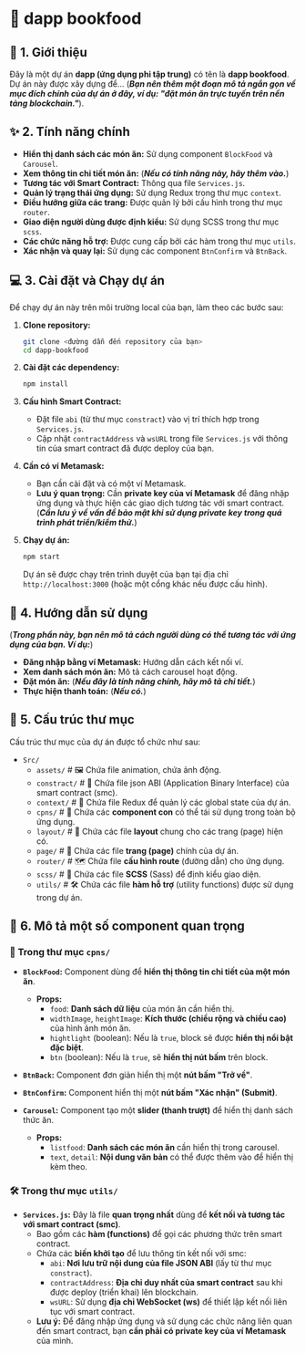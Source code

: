 # 🚀 dapp bookfood

## 📝 1. Giới thiệu

Đây là một dự án **dapp (ứng dụng phi tập trung)** có tên là **dapp bookfood**. Dự án này được xây dựng để... (***Bạn nên thêm một đoạn mô tả ngắn gọn về mục đích chính của dự án ở đây, ví dụ: "đặt món ăn trực tuyến trên nền tảng blockchain."***).

## ✨ 2. Tính năng chính

- **Hiển thị danh sách các món ăn:** Sử dụng component `BlockFood` và `Carousel`.
- **Xem thông tin chi tiết món ăn:** (***Nếu có tính năng này, hãy thêm vào.***)
- **Tương tác với Smart Contract:** Thông qua file `Services.js`.
- **Quản lý trạng thái ứng dụng:** Sử dụng Redux trong thư mục `context`.
- **Điều hướng giữa các trang:** Được quản lý bởi cấu hình trong thư mục `router`.
- **Giao diện người dùng được định kiểu:** Sử dụng SCSS trong thư mục `scss`.
- **Các chức năng hỗ trợ:** Được cung cấp bởi các hàm trong thư mục `utils`.
- **Xác nhận và quay lại:** Sử dụng các component `BtnConfirm` và `BtnBack`.

## 💻 3. Cài đặt và Chạy dự án

Để chạy dự án này trên môi trường local của bạn, làm theo các bước sau:

1.  **Clone repository:**
    ```bash
    git clone <đường dẫn đến repository của bạn>
    cd dapp-bookfood
    ```

2.  **Cài đặt các dependency:**
    ```bash
    npm install
    ```

3.  **Cấu hình Smart Contract:**
    - Đặt file `abi` (từ thư mục `constract`) vào vị trí thích hợp trong `Services.js`.
    - Cập nhật `contractAddress` và `wsURL` trong file `Services.js` với thông tin của smart contract đã được deploy của bạn.

4.  **Cần có ví Metamask:**
    - Bạn cần cài đặt và có một ví Metamask.
    - **Lưu ý quan trọng:** Cần **private key của ví Metamask** để đăng nhập ứng dụng và thực hiện các giao dịch tương tác với smart contract. (***Cần lưu ý về vấn đề bảo mật khi sử dụng private key trong quá trình phát triển/kiểm thử.***)

5.  **Chạy dự án:**
    ```bash
    npm start
    ```
    Dự án sẽ được chạy trên trình duyệt của bạn tại địa chỉ `http://localhost:3000` (hoặc một cổng khác nếu được cấu hình).

## 📖 4. Hướng dẫn sử dụng

(***Trong phần này, bạn nên mô tả cách người dùng có thể tương tác với ứng dụng của bạn. Ví dụ:***)

- **Đăng nhập bằng ví Metamask:** Hướng dẫn cách kết nối ví.
- **Xem danh sách món ăn:** Mô tả cách carousel hoạt động.
- **Đặt món ăn:** (***Nếu đây là tính năng chính, hãy mô tả chi tiết.***)
- **Thực hiện thanh toán:** (***Nếu có.***)

## 📂 5. Cấu trúc thư mục

Cấu trúc thư mục của dự án được tổ chức như sau:

- `Src/`
    - `assets/`         # 🖼️ Chứa file animation, chứa ảnh động.
    - `constract/`      # 📜 Chứa file json ABI (Application Binary Interface) của smart contract (smc).
    - `context/`        # 🔄 Chứa file Redux để quản lý các global state của dự án.
    - `cpns/`           # 🧩 Chứa các **component con** có thể tái sử dụng trong toàn bộ ứng dụng.
    - `layout/`         # 🧱 Chứa các file **layout** chung cho các trang (page) hiện có.
    - `page/`           # 📄 Chứa các file **trang (page)** chính của dự án.
    - `router/`         # 🗺️ Chứa file **cấu hình route** (đường dẫn) cho ứng dụng.
    - `scss/`           # 🎨 Chứa các file **SCSS** (Sass) để định kiểu giao diện.
    - `utils/`          # 🛠️ Chứa các file **hàm hỗ trợ** (utility functions) được sử dụng trong dự án.

## 🧩 6. Mô tả một số component quan trọng

### 📂 Trong thư mục `cpns/`

- **`BlockFood`:** Component dùng để **hiển thị thông tin chi tiết của một món ăn**.
    - **Props:**
        - `food`: **Danh sách dữ liệu** của món ăn cần hiển thị.
        - `widthImage`, `heightImage`: **Kích thước (chiều rộng và chiều cao)** của hình ảnh món ăn.
        - `hightlight` (boolean): Nếu là `true`, block sẽ được **hiển thị nổi bật đặc biệt**.
        - `btn` (boolean): Nếu là `true`, sẽ **hiển thị nút bấm** trên block.

- **`BtnBack`:** Component đơn giản hiển thị một **nút bấm "Trở về"**.

- **`BtnConfirm`:** Component hiển thị một **nút bấm "Xác nhận" (Submit)**.

- **`Carousel`:** Component tạo một **slider (thanh trượt)** để hiển thị danh sách thức ăn.
    - **Props:**
        - `listfood`: **Danh sách các món ăn** cần hiển thị trong carousel.
        - `text`, `detail`: **Nội dung văn bản** có thể được thêm vào để hiển thị kèm theo.

### 🛠️ Trong thư mục `utils/`

- **`Services.js`:** Đây là file **quan trọng nhất** dùng để **kết nối và tương tác với smart contract (smc)**.
    - Bao gồm các **hàm (functions)** để gọi các phương thức trên smart contract.
    - Chứa các **biến khởi tạo** để lưu thông tin kết nối với smc:
        - `abi`: **Nơi lưu trữ nội dung của file JSON ABI** (lấy từ thư mục `constract`).
        - `contractAddress`: **Địa chỉ duy nhất của smart contract** sau khi được deploy (triển khai) lên blockchain.
        - `wsURL`: Sử dụng **địa chỉ WebSocket (ws)** để thiết lập kết nối liên tục với smart contract.
    - **Lưu ý:** Để đăng nhập ứng dụng và sử dụng các chức năng liên quan đến smart contract, bạn **cần phải có private key của ví Metamask** của mình.

